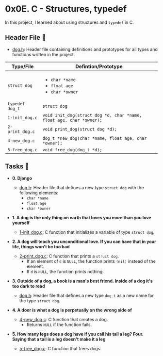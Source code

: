 # 0x0E. C - Structures, typedef

In this project, I learned about using structures and `typedef` in C.

## Header File :file_folder:

- [dog.h](./dog.h): Header file containing definitions and prototypes for all types
  and functions written in the project.

| Type/File       | Defintion/Prototype                                                      |
| --------------- | ------------------------------------------------------------------------ |
| `struct dog`    | <ul><li>`char *name`</li><li>`float age`</li><li>`char *owner`</li></ul> |
| `typedef dog_t` | `struct dog`                                                             |
| `1-init_dog.c`  | `void init_dog(struct dog *d, char *name, float age, char *owner);`      |
| `2-print_dog.c` | `void print_dog(struct dog *d);`                                         |
| `4-new_dog.c`   | `dog_t *new_dog(char *name, float age, char *owner);`                    |
| `5-free_dog.c`  | `void free_dog(dog_t *d);`                                               |

## Tasks :page_with_curl:

- **0. Django**

  - [dog.h](./dog.h): Header file that defines a new type `struct dog` with the
    following elements:
    - `char *name`
    - `float age`
    - `char *owner`

- **1. A dog is the only thing on earth that loves you more than you love yourself**

  - [1-init_dog.c](./1-init_dog.c): C function that initializes a variable of type `struct dog`.

- **2. A dog will teach you unconditional love. If you can have that in your life, things won't be too bad**

  - [2-print_dog.c](./2-print_dog.c): C function that prints a `struct dog`.
    - If an element of `d` is `NULL`, the function prints `(nil)` instead of the element.
    - If `d` is `NULL`, the function prints nothing.

- **3. Outside of a dog, a book is a man's best friend. Inside of a dog it's too dark to read**

  - [dog.h](./dog.h): Header file that defines a new type `dog_t` as a new name for the
    type `struct dog`.

- **4. A door is what a dog is perpetually on the wrong side of**

  - [4-new_dog.c](./4-new_dog.c): C function that creates a dog.
    - Returns `NULL` if the function fails.

- **5. How many legs does a dog have if you call his tail a leg? Four. Saying that a tail is a leg doesn't make it a leg**
  - [5-free_dog.c](./5-free_dog.c): C function that frees dogs.
